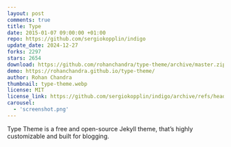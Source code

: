 ```yaml
---
layout: post
comments: true
title: Type
date: 2015-01-07 09:00:00 +01:00
repo: https://github.com/sergiokopplin/indigo
update_date: 2024-12-27
forks: 2297
stars: 2654
download: https://github.com/rohanchandra/type-theme/archive/master.zip
demo: https://rohanchandra.github.io/type-theme/
author: Rohan Chandra
thumbnail: type-theme.webp
license: MIT
license_link: https://github.com/sergiokopplin/indigo/archive/refs/heads/gh-pages.zip
carousel:
  - 'screenshot.png'
---
```


Type Theme is a free and open-source Jekyll theme, that’s highly customizable and built for blogging.
